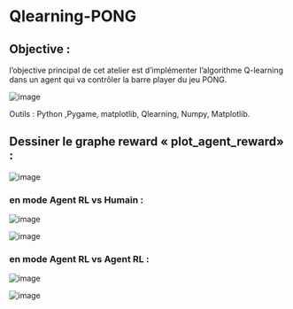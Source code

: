 # Qlearning-PONG
## Objective :
l’objective principal de cet atelier est d’implémenter l’algorithme Q-learning dans un agent qui va contrôler la barre player du jeu PONG.  

![image](https://user-images.githubusercontent.com/101187429/232354968-492b94a9-3bc5-4341-968b-47269382e32b.png)

Outils : Python ,Pygame, matplotlib, Qlearning, Numpy, Matplotlib.

## Dessiner le graphe reward « plot_agent_reward» :

![image](https://user-images.githubusercontent.com/101187429/232355237-80364cc8-c462-4fc6-a066-e82f6742228d.png)

### en mode Agent RL vs Humain  :

![image](https://user-images.githubusercontent.com/101187429/232355288-a7e89ecd-dc2e-431b-b808-33bcb8713386.png)

![image](https://user-images.githubusercontent.com/101187429/232355310-d1e6fa1b-88f0-4219-9716-4dcaa4f77818.png)

###  en mode Agent RL vs Agent RL :

![image](https://user-images.githubusercontent.com/101187429/232355415-2a18645f-d886-4cf5-9b13-8101f68a8fe5.png)

![image](https://user-images.githubusercontent.com/101187429/232355444-a709b348-3d2f-493d-b24b-0239b737f645.png)
